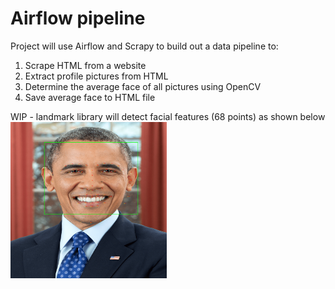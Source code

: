 # Airflow pipeline

Project will use Airflow and Scrapy to build out a data pipeline to:
 1. Scrape HTML from a website
 2. Extract profile pictures from HTML
 3. Determine the average face of all pictures using OpenCV
 4. Save average face to HTML file
 
 WIP - landmark library will detect facial features (68 points) as shown below  
<img src="/averageface/images/barak-obama-landmarks.png" height="250" width="250"/>
